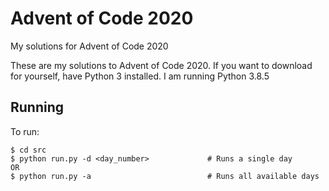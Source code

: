 # Advent of Code 2020
My solutions for Advent of Code 2020

These are my solutions to Advent of Code 2020. 
If you want to download for yourself, have Python 3 installed. I am running Python 3.8.5

**Running**
----------------------------------
To run:

    $ cd src
    $ python run.py -d <day_number>             # Runs a single day
    OR
    $ python run.py -a                          # Runs all available days
